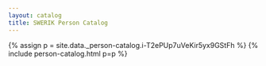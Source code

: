 ```yaml
---
layout: catalog
title: SWERIK Person Catalog
---
```

{% assign p = site.data._person-catalog.i-T2ePUp7uVeKir5yx9GStFh %}
{% include person-catalog.html p=p %}

